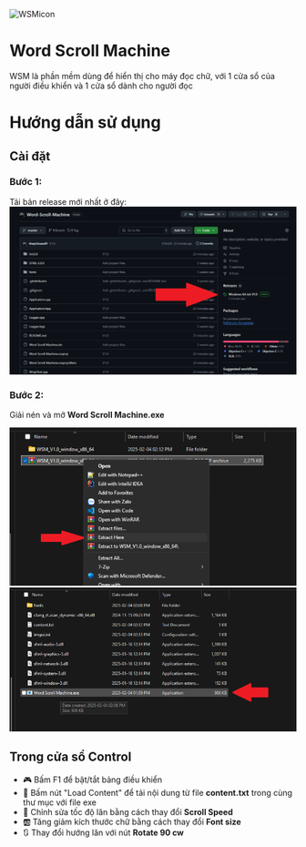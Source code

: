![WSMicon](https://github.com/user-attachments/assets/f7eb57a7-ffbd-4005-ac26-e49292ae27fe)
# Word Scroll Machine

WSM là phần mềm dùng để hiển thị cho máy đọc chữ, với 1 cửa sổ của người điều khiển và 1 cửa sổ dành cho người đọc

# Hướng dẫn sử dụng

## Cài đặt

### Bước 1:
Tải bản release mới nhất ở đây:
![File](file.png)

### Bước 2:
Giải nén và mở **Word Scroll Machine.exe**

![File2](file2.png)
![File3](file3.png)

## Trong cửa sổ Control

- :video_game: Bấm F1 để bật/tắt bảng điều khiển 
- :floppy_disk: Bấm nút "Load Content" để tải nội dung từ file **content.txt** trong cùng thư mục với file exe
- :scroll:  Chỉnh sửa tốc độ lăn bằng cách thay đổi **Scroll Speed**
- :ab: Tăng giảm kích thước chữ bằng cách thay đổi **Font size**
- :arrows_clockwise: Thay đổi hướng lăn với nút **Rotate 90 cw**
